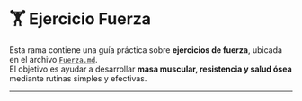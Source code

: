 # 🏋️ Ejercicio Fuerza

Esta rama contiene una guía práctica sobre **ejercicios de fuerza**, ubicada en el archivo [`Fuerza.md`](./ejercicios/Fuerza.md).  
El objetivo es ayudar a desarrollar **masa muscular, resistencia y salud ósea** mediante rutinas simples y efectivas.

---

